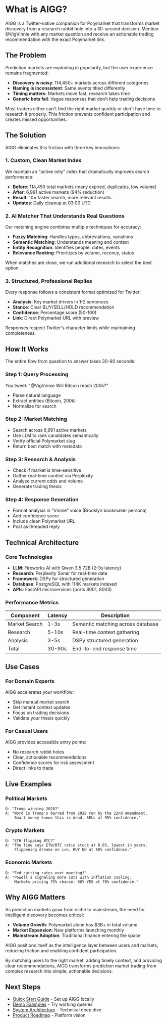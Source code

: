 # What is AIGG?

AIGG is a Twitter-native companion for Polymarket that transforms market discovery from a research rabbit hole into a 30-second decision. Mention @VigVinnie with any market question and receive an actionable trading recommendation with the exact Polymarket link.

## The Problem

Prediction markets are exploding in popularity, but the user experience remains fragmented:

- **Discovery is noisy**: 114,450+ markets across different categories
- **Naming is inconsistent**: Same events titled differently
- **Timing matters**: Markets move fast, research takes time
- **Generic bots fail**: Vague responses that don't help trading decisions

Most traders either can't find the right market quickly or don't have time to research it properly. This friction prevents confident participation and creates missed opportunities.

## The Solution

AIGG eliminates this friction with three key innovations:

### 1. Custom, Clean Market Index

We maintain an "active only" index that dramatically improves search performance:

- **Before**: 114,450 total markets (many expired, duplicates, low volume)
- **After**: 6,991 active markets (94% reduction)
- **Result**: 10× faster search, more relevant results
- **Updates**: Daily cleanup at 03:00 UTC

### 2. AI Matcher That Understands Real Questions

Our matching engine combines multiple techniques for accuracy:

- **Fuzzy Matching**: Handles typos, abbreviations, variations
- **Semantic Matching**: Understands meaning and context
- **Entity Recognition**: Identifies people, dates, events
- **Relevance Ranking**: Prioritizes by volume, recency, status

When matches are close, we run additional research to select the best option.

### 3. Structured, Professional Replies

Every response follows a consistent format optimized for Twitter:

- **Analysis**: Key market drivers in 1-2 sentences
- **Stance**: Clear BUY/SELL/HOLD recommendation
- **Confidence**: Percentage score (50-100)
- **Link**: Direct Polymarket URL with preview

Responses respect Twitter's character limits while maintaining completeness.

## How It Works

The entire flow from question to answer takes 30-90 seconds:

### Step 1: Query Processing
You tweet: "@VigVinnie Will Bitcoin reach 200k?"
- Parse natural language
- Extract entities (Bitcoin, 200k)
- Normalize for search

### Step 2: Market Matching
- Search across 6,991 active markets
- Use LLM to rank candidates semantically
- Verify official Polymarket slug
- Return best match with metadata

### Step 3: Research & Analysis
- Check if market is time-sensitive
- Gather real-time context via Perplexity
- Analyze current odds and volume
- Generate trading thesis

### Step 4: Response Generation
- Format analysis in "Vinnie" voice (Brooklyn bookmaker persona)
- Add confidence score
- Include clean Polymarket URL
- Post as threaded reply

## Technical Architecture

### Core Technologies
- **LLM**: Fireworks AI with Qwen 3.5 72B (2-3s latency)
- **Research**: Perplexity Sonar for real-time data
- **Framework**: DSPy for structured generation
- **Database**: PostgreSQL with 114K markets indexed
- **APIs**: FastAPI microservices (ports 8001, 8003)

### Performance Metrics
| Component | Latency | Description |
|-----------|---------|-------------|
| Market Search | 1-3s | Semantic matching across database |
| Research | 5-10s | Real-time context gathering |
| Analysis | 3-5s | DSPy structured generation |
| Total | 30-90s | End-to-end response time |

## Use Cases

### For Domain Experts
AIGG accelerates your workflow:
- Skip manual market search
- Get instant context updates
- Focus on trading decisions
- Validate your thesis quickly

### For Casual Users
AIGG provides accessible entry points:
- No research rabbit holes
- Clear, actionable recommendations
- Confidence scores for risk assessment
- Direct links to trade

## Live Examples

### Political Markets
```
Q: "Trump winning 2028?"
A: "Word is Trump's barred from 2028 run by the 22nd Amendment.
    Smart money knows this is dead. SELL at 95% confidence."
```

### Crypto Markets
```
Q: "ETH flipping BTC?"
A: "The line says ETH/BTC ratio stuck at 0.03, lowest in years.
    Flippening dreams on ice. BUY NO at 80% confidence."
```

### Economic Markets
```
Q: "Fed cutting rates next meeting?"
A: "Powell's signaling more cuts with inflation cooling.
    Markets pricing 75% chance. BUY YES at 70% confidence."
```

## Why AIGG Matters

As prediction markets grow from niche to mainstream, the need for intelligent discovery becomes critical:

- **Volume Growth**: Polymarket alone has $3B+ in total volume
- **Market Expansion**: New platforms launching monthly
- **Mainstream Adoption**: Traditional finance entering the space

AIGG positions itself as the intelligence layer between users and markets, reducing friction and enabling confident participation.

By matching users to the right market, adding timely context, and providing clear recommendations, AIGG transforms prediction market trading from complex research into simple, actionable decisions.

## Next Steps

- [Quick Start Guide](quick-start.md) - Set up AIGG locally
- [Demo Examples](demo-examples.md) - Try working queries
- [System Architecture](../architecture/system-overview.md) - Technical deep dive
- [Product Roadmap](../roadmap/product-roadmap.md) - Platform vision